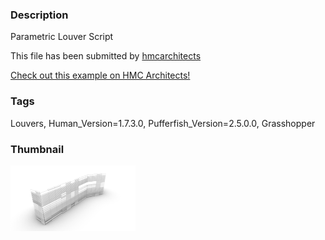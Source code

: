 ### Description 
Parametric Louver Script

This file has been submitted by [hmcarchitects](https://github.com/hmcarchitects)

[Check out this example on HMC Architects!](http://hmcarchitects.github.io/hydra/viewer?owner=hmcarchitects&fork=hmcarchitects&id=GH_GD_PARAMETRIC_LOUVERS_V6-1.0.1)
### Tags 
Louvers, Human_Version=1.7.3.0, Pufferfish_Version=2.5.0.0, Grasshopper
### Thumbnail 
![Screenshot](https://raw.githubusercontent.com/hmcarchitects/hmcarchitects.github.io/master/GH_GD_PARAMETRIC_LOUVERS_V6-1.0.1/thumbnail.png)
